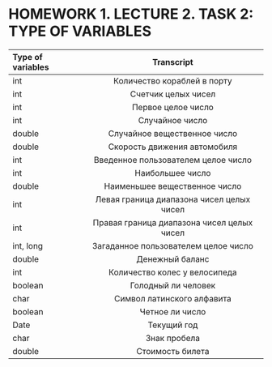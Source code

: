 # HOMEWORK 1. LECTURE 2. TASK 2: TYPE OF VARIABLES
|Type of variables|Transcript|
|:----|:----:|
|int|Количество кораблей в порту|
|int|Счетчик целых чисел|
|int|Первое целое число|
|int|Случайное число|
|double|Случайное вещественное число|
|double|Скорость движения автомобиля|
|int|Введенное пользователем целое число|
|int|Наибольшее число|
|double|Наименьшее вещественное число|
|int|Левая граница диапазона чисел целых чисел|
|int|Правая граница диапазона чисел целых чисел|
|int, long|Загаданное пользователем целое число|
|double|Денежный баланс|
|int|Количество колес у велосипеда|
|boolean|Голодный ли человек|
|char|Символ латинского алфавита|
|boolean|Четное ли число|
|Date|Текущий год|
|char|Знак пробела|
|double|Стоимость билета|    
